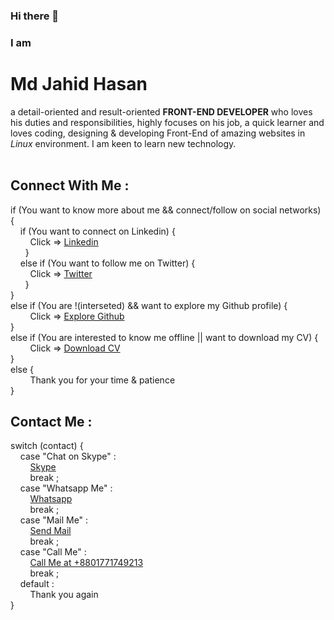 ### Hi there 👋

### I am <h1>Md Jahid Hasan</h1> a detail-oriented and result-oriented <b>FRONT-END DEVELOPER</b> who loves his duties and responsibilities, highly focuses on his job, a quick learner and loves coding, designing & developing Front-End of amazing websites in <em>Linux</em> environment. I am keen to learn new technology. <br><br>

<h2>Connect With Me :</h2> 

if (You want to know more about me && connect/follow on social networks) { <br>
  &nbsp; &nbsp; if (You want to connect on Linkedin) { <br>
     &nbsp; &nbsp; &nbsp; &nbsp;  Click => <a href="https://www.linkedin.com/in/md-jahid-hasan-584712243/">Linkedin</a> <br>
  &nbsp; &nbsp; &nbsp; } <br>
  &nbsp; &nbsp; else if (You want to follow me on Twitter) { <br>
     &nbsp;  &nbsp;  &nbsp; &nbsp; Click => <a href="https://twitter.com/mdjahidhasan919">Twitter</a> <br>
 &nbsp; &nbsp; &nbsp; } <br>
} <br>
else if (You are !(interseted) && want to explore my Github profile) { <br>
     &nbsp; &nbsp; &nbsp; &nbsp; Click => <a href="https://github.com/hmjahid/#user-80060849-pinned-items-reorder-form">Explore Github</a> <br>
} <br>
else if (You are interested to know me offline || want to download my CV) { <br>
     &nbsp; &nbsp; &nbsp; &nbsp; Click => [Download CV](https://github.com/hmjahid/hmjahid/files/11053281/Md.Jahid.Hasan-CV.pdf) <br>
} <br>
else { <br>
     &nbsp; &nbsp; &nbsp; &nbsp; Thank you for your time & patience <br>
} 

<h2>Contact Me :</h2> 

switch (contact) { <br>
&nbsp; &nbsp; case "Chat on Skype" : <br>
&nbsp; &nbsp; &nbsp; &nbsp; <a href="https://join.skype.com/invite/ualzWlKSdoxS">Skype</a> <br>
&nbsp; &nbsp; &nbsp; &nbsp; break ; <br>
&nbsp; &nbsp; case "Whatsapp Me" : <br>
&nbsp; &nbsp; &nbsp; &nbsp; <a href="https://wa.me/+8801771749213">Whatsapp</a> <br>
&nbsp; &nbsp; &nbsp; &nbsp; break ; <br>
&nbsp; &nbsp; case "Mail Me" : <br>
&nbsp; &nbsp; &nbsp; &nbsp; <a href="mailto:mdjahidhasan919@gmail.com">Send Mail</a> <br>
&nbsp; &nbsp; &nbsp; &nbsp; break ; <br>
&nbsp; &nbsp; case "Call Me" : <br>
&nbsp; &nbsp; &nbsp; &nbsp; <a href="tel:+8801771749213">Call Me at +8801771749213</a> <br>
&nbsp; &nbsp; &nbsp; &nbsp; break ; <br>
&nbsp; &nbsp; default : <br>
&nbsp; &nbsp; &nbsp; &nbsp; Thank you again <br>
}



<!--
Want to know more about me?

Let's connect on <a href="https://www.linkedin.com/in/md-jahid-hasan-584712243/">Linkedin</a>

&& ||

Follow me on <a href="https://twitter.com/mdjahidhasan919">Twitter</a>

||

Download my CV from here => 
[Md Jahid Hasan-CV.pdf](https://github.com/hmjahid/hmjahid/files/11053281/Md.Jahid.Hasan-CV.pdf)
-->

<!--
**hmjahid/hmjahid** is a ✨ _special_ ✨ repository because its `README.md` (this file) appears on your GitHub profile.

Here are some ideas to get you started:

- 🔭 I’m currently working on ...
- 🌱 I’m currently learning ...
- 👯 I’m looking to collaborate on ...
- 🤔 I’m looking for help with ...
- 💬 Ask me about ...
- 📫 How to reach me: ...
- 😄 Pronouns: ...
- ⚡ Fun fact: ...
-->







<!--

https://github.com/hmjahid/#user-80060849-pinned-items-reorder-form

#user-80060849-pinned-items-reorder-form

1. want to know more && connect/follow on social networks

2. ! interseted && want to explore

3. interested to know offline || want to download my cv



let grade = "A";

switch (grade) {
    case "A":
        console.log("You did great");
        break;
    case "B":
        console.log("You did good");
        break;
    case "C":
        console.log("You did okay");
        break;
    case "D":
        console.log("You passed");
        break;
    case "F":
        console.log("You failed");
        break;
    default:
        console.log("grade, is not a letter grade");

}


-->



